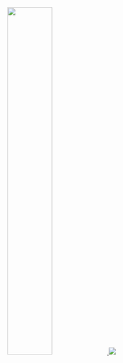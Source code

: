 
<a href="s">
  <img src="https://github-readme-stats.vercel.app/api?username=ysh4296&theme=tokyonight&show_icons=true" width="45%" />
</a>
<a href="s">
  <img src="https://github-readme-stats.vercel.app/api/top-langs/?username=ysh4296&exclude_repo=dkssud8150.github.io&layout=compact&theme=tokyonight" />
</a>
